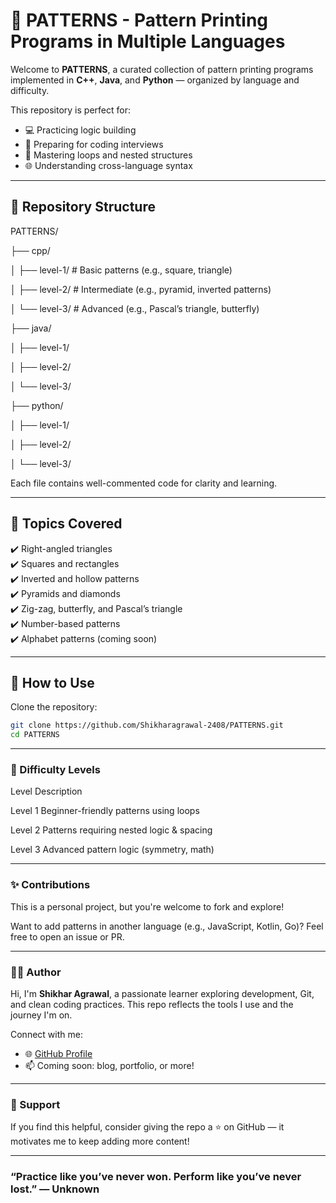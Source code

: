 # 🎨 PATTERNS - Pattern Printing Programs in Multiple Languages

Welcome to **PATTERNS**, a curated collection of pattern printing programs implemented in **C++**, **Java**, and **Python** — organized by language and difficulty.

This repository is perfect for:
- 💻 Practicing logic building
- 🎯 Preparing for coding interviews
- 🔁 Mastering loops and nested structures
- 🌐 Understanding cross-language syntax

---

## 📁 Repository Structure

PATTERNS/

├── cpp/

│ ├── level-1/ # Basic patterns (e.g., square, triangle)

│ ├── level-2/ # Intermediate (e.g., pyramid, inverted patterns)

│ └── level-3/ # Advanced (e.g., Pascal’s triangle, butterfly)

├── java/

│ ├── level-1/

│ ├── level-2/

│ └── level-3/

├── python/

│ ├── level-1/

│ ├── level-2/

│ └── level-3/


Each file contains well-commented code for clarity and learning.

---

## 🧠 Topics Covered

✔️ Right-angled triangles  
✔️ Squares and rectangles  
✔️ Inverted and hollow patterns  
✔️ Pyramids and diamonds  
✔️ Zig-zag, butterfly, and Pascal’s triangle  
✔️ Number-based patterns  
✔️ Alphabet patterns (coming soon)

---

## 🚀 How to Use

Clone the repository:

```bash
git clone https://github.com/Shikharagrawal-2408/PATTERNS.git
cd PATTERNS
```
---

### 📌 Difficulty Levels
Level	Description

Level 1	Beginner-friendly patterns using loops

Level 2	Patterns requiring nested logic & spacing

Level 3	Advanced pattern logic (symmetry, math)

---

### ✨ Contributions

This is a personal project, but you're welcome to fork and explore!

Want to add patterns in another language (e.g., JavaScript, Kotlin, Go)? Feel free to open an issue or PR.

---

### 🙋‍♂️ Author

Hi, I'm **Shikhar Agrawal**, a passionate learner exploring development, Git, and clean coding practices. This repo reflects the tools I use and the journey I'm on.

Connect with me:
- 🌐 [GitHub Profile](https://github.com/Shikharagrawal-2408)
- 📫 Coming soon: blog, portfolio, or more!

---

### 🌟 Support

If you find this helpful, consider giving the repo a ⭐ on GitHub — it motivates me to keep adding more content!

---

### “Practice like you’ve never won. Perform like you’ve never lost.” — Unknown

